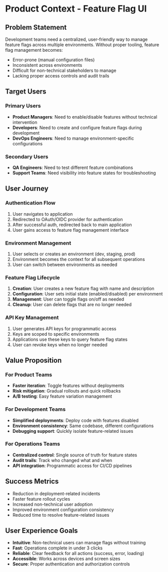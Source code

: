# Product Context - Feature Flag UI

## Problem Statement
Development teams need a centralized, user-friendly way to manage feature flags across multiple environments. Without proper tooling, feature flag management becomes:
- Error-prone (manual configuration files)
- Inconsistent across environments
- Difficult for non-technical stakeholders to manage
- Lacking proper access controls and audit trails

## Target Users

### Primary Users
- **Product Managers**: Need to enable/disable features without technical intervention
- **Developers**: Need to create and configure feature flags during development
- **DevOps Engineers**: Need to manage environment-specific configurations

### Secondary Users
- **QA Engineers**: Need to test different feature combinations
- **Support Teams**: Need visibility into feature states for troubleshooting

## User Journey

### Authentication Flow
1. User navigates to application
2. Redirected to OAuth/OIDC provider for authentication
3. After successful auth, redirected back to main application
4. User gains access to feature flag management interface

### Environment Management
1. User selects or creates an environment (dev, staging, prod)
2. Environment becomes the context for all subsequent operations
3. User can switch between environments as needed

### Feature Flag Lifecycle
1. **Creation**: User creates a new feature flag with name and description
2. **Configuration**: User sets initial state (enabled/disabled) per environment
3. **Management**: User can toggle flags on/off as needed
4. **Cleanup**: User can delete flags that are no longer needed

### API Key Management
1. User generates API keys for programmatic access
2. Keys are scoped to specific environments
3. Applications use these keys to query feature flag states
4. User can revoke keys when no longer needed

## Value Proposition

### For Product Teams
- **Faster iteration**: Toggle features without deployments
- **Risk mitigation**: Gradual rollouts and quick rollbacks
- **A/B testing**: Easy feature variation management

### For Development Teams
- **Simplified deployments**: Deploy code with features disabled
- **Environment consistency**: Same codebase, different configurations
- **Debugging support**: Quickly isolate feature-related issues

### For Operations Teams
- **Centralized control**: Single source of truth for feature states
- **Audit trails**: Track who changed what and when
- **API integration**: Programmatic access for CI/CD pipelines

## Success Metrics
- Reduction in deployment-related incidents
- Faster feature rollout cycles
- Increased non-technical user adoption
- Improved environment configuration consistency
- Reduced time to resolve feature-related issues

## User Experience Goals
- **Intuitive**: Non-technical users can manage flags without training
- **Fast**: Operations complete in under 3 clicks
- **Reliable**: Clear feedback for all actions (success, error, loading)
- **Accessible**: Works across devices and screen sizes
- **Secure**: Proper authentication and authorization controls

